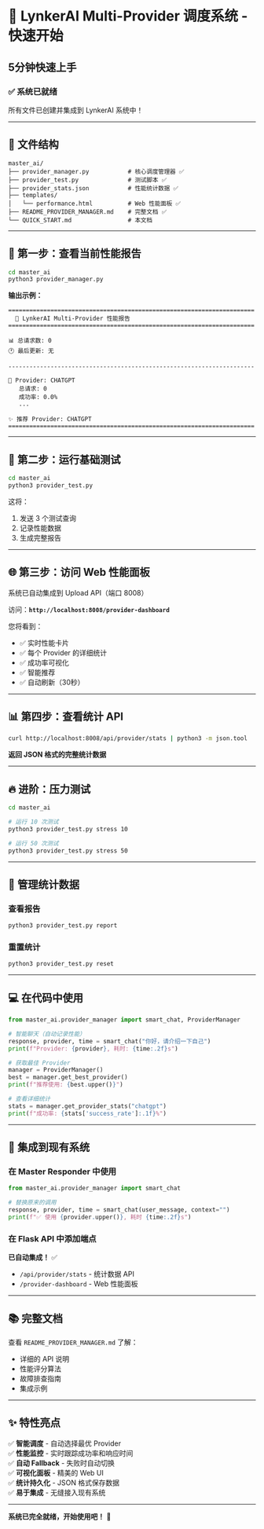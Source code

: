 # 🚀 LynkerAI Multi-Provider 调度系统 - 快速开始

## 5分钟快速上手

### ✅ 系统已就绪

所有文件已创建并集成到 LynkerAI 系统中！

---

## 📁 文件结构

```
master_ai/
├── provider_manager.py           # 核心调度管理器 ✅
├── provider_test.py              # 测试脚本 ✅
├── provider_stats.json           # 性能统计数据 ✅
├── templates/
│   └── performance.html          # Web 性能面板 ✅
├── README_PROVIDER_MANAGER.md    # 完整文档 ✅
└── QUICK_START.md                # 本文档
```

---

## 🔧 第一步：查看当前性能报告

```bash
cd master_ai
python3 provider_manager.py
```

**输出示例：**
```
======================================================================
  🧠 LynkerAI Multi-Provider 性能报告
======================================================================

📊 总请求数: 0
🕐 最后更新: 无

----------------------------------------------------------------------

🤖 Provider: CHATGPT
   总请求: 0
   成功率: 0.0%
   ...

✨ 推荐 Provider: CHATGPT
======================================================================
```

---

## 🧪 第二步：运行基础测试

```bash
cd master_ai
python3 provider_test.py
```

这将：
1. 发送 3 个测试查询
2. 记录性能数据
3. 生成完整报告

---

## 🌐 第三步：访问 Web 性能面板

系统已自动集成到 Upload API（端口 8008）

访问：**`http://localhost:8008/provider-dashboard`**

您将看到：
- ✅ 实时性能卡片
- ✅ 每个 Provider 的详细统计
- ✅ 成功率可视化
- ✅ 智能推荐
- ✅ 自动刷新（30秒）

---

## 📊 第四步：查看统计 API

```bash
curl http://localhost:8008/api/provider/stats | python3 -m json.tool
```

**返回 JSON 格式的完整统计数据**

---

## 🔥 进阶：压力测试

```bash
cd master_ai

# 运行 10 次测试
python3 provider_test.py stress 10

# 运行 50 次测试
python3 provider_test.py stress 50
```

---

## 🔄 管理统计数据

### 查看报告
```bash
python3 provider_test.py report
```

### 重置统计
```bash
python3 provider_test.py reset
```

---

## 💻 在代码中使用

```python
from master_ai.provider_manager import smart_chat, ProviderManager

# 智能聊天（自动记录性能）
response, provider, time = smart_chat("你好，请介绍一下自己")
print(f"Provider: {provider}, 耗时: {time:.2f}s")

# 获取最佳 Provider
manager = ProviderManager()
best = manager.get_best_provider()
print(f"推荐使用: {best.upper()}")

# 查看详细统计
stats = manager.get_provider_stats("chatgpt")
print(f"成功率: {stats['success_rate']:.1f}%")
```

---

## 🎯 集成到现有系统

### 在 Master Responder 中使用

```python
from master_ai.provider_manager import smart_chat

# 替换原来的调用
response, provider, time = smart_chat(user_message, context="")
print(f"✅ 使用 {provider.upper()}, 耗时 {time:.2f}s")
```

### 在 Flask API 中添加端点

**已自动集成！** ✅

- `/api/provider/stats` - 统计数据 API
- `/provider-dashboard` - Web 性能面板

---

## 📚 完整文档

查看 `README_PROVIDER_MANAGER.md` 了解：
- 详细的 API 说明
- 性能评分算法
- 故障排查指南
- 集成示例

---

## ✨ 特性亮点

✅ **智能调度** - 自动选择最优 Provider  
✅ **性能监控** - 实时跟踪成功率和响应时间  
✅ **自动 Fallback** - 失败时自动切换  
✅ **可视化面板** - 精美的 Web UI  
✅ **统计持久化** - JSON 格式保存数据  
✅ **易于集成** - 无缝接入现有系统  

---

**系统已完全就绪，开始使用吧！** 🎉
